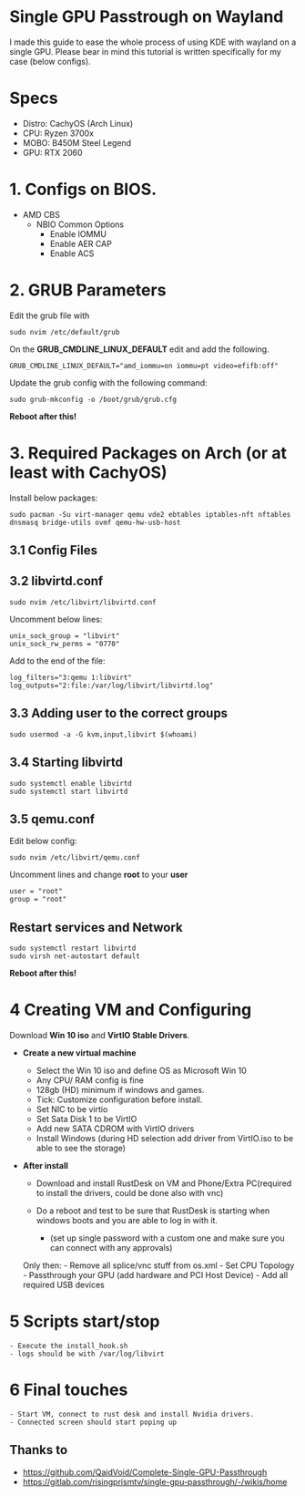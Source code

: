 # Single GPU Passtrough on Wayland

I made this guide to ease the whole process of using KDE with wayland on a single GPU. Please bear in mind this tutorial is written specifically for my case (below configs).

# Specs
 - Distro: CachyOS (Arch Linux)
 - CPU: Ryzen 3700x
 - MOBO: B450M Steel Legend
 - GPU: RTX 2060

 # 1. Configs on BIOS.
 - AMD CBS
    - NBIO Common Options
        - Enable IOMMU
        - Enable AER CAP
        - Enable ACS  

# 2. GRUB Parameters

Edit the grub file with
```
sudo nvim /etc/default/grub
```
On the **GRUB_CMDLINE_LINUX_DEFAULT** edit and add the following.


```
GRUB_CMDLINE_LINUX_DEFAULT="amd_iommu=on iommu=pt video=efifb:off"
```

Update the grub config with the following command:
```
sudo grub-mkconfig -o /boot/grub/grub.cfg
```
**Reboot after this!**

# 3. Required Packages on Arch (or at least with CachyOS)

Install below packages:
```
sudo pacman -Su virt-manager qemu vde2 ebtables iptables-nft nftables dnsmasq bridge-utils ovmf qemu-hw-usb-host
```
## 3.1 Config Files

## 3.2 libvirtd.conf

```
sudo nvim /etc/libvirt/libvirtd.conf
```
Uncomment below lines:
```
unix_sock_group = "libvirt"
unix_sock_rw_perms = "0770"
```
Add to the end of the file:
```
log_filters="3:qemu 1:libvirt"
log_outputs="2:file:/var/log/libvirt/libvirtd.log"

```

## 3.3 Adding user to the correct groups
```
sudo usermod -a -G kvm,input,libvirt $(whoami)
```

## 3.4 Starting libvirtd

```
sudo systemctl enable libvirtd
sudo systemctl start libvirtd
```

## 3.5 qemu.conf

Edit below config:
```
sudo nvim /etc/libvirt/qemu.conf
```

Uncomment lines and change **root** to your **user** 
```
user = "root"
group = "root"
```
## Restart services and Network
```
sudo systemctl restart libvirtd
sudo virsh net-autostart default
```
**Reboot after this!**

# 4 Creating VM and Configuring
Download **Win 10 iso** and **VirtIO Stable Drivers**.

- **Create a new virtual machine**
    - Select the Win 10 iso and define OS as Microsoft Win 10
    - Any CPU/ RAM config is fine
    - 128gb (HD) minimum if windows and games.
    - Tick: Customize configuration before install.
    - Set NIC to be virtio
    - Set Sata Disk 1 to be VirtIO
    - Add new SATA CDROM with VirtIO drivers
    - Install Windows (during HD selection add driver from VirtIO.iso to be able to see the storage)


- **After install**
    - Download and install RustDesk on VM and Phone/Extra PC(required to install the drivers, could be done also with vnc) 
        
    - Do a reboot and test to be sure that RustDesk is starting when windows boots and you are able to log in with it.
        - (set up single password with a custom one and make sure you can connect with any approvals)
    
    Only then:
        - Remove all splice/vnc stuff from os.xml
        - Set CPU Topology
        - Passthrough your GPU (add hardware and PCI Host Device)
        - Add all required USB devices

# 5 Scripts start/stop
    - Execute the install_hook.sh
    - logs should be with /var/log/libvirt

# 6 Final touches
    - Start VM, connect to rust desk and install Nvidia drivers.
    - Connected screen should start poping up

## Thanks to

 - https://github.com/QaidVoid/Complete-Single-GPU-Passthrough
 - https://gitlab.com/risingprismtv/single-gpu-passthrough/-/wikis/home